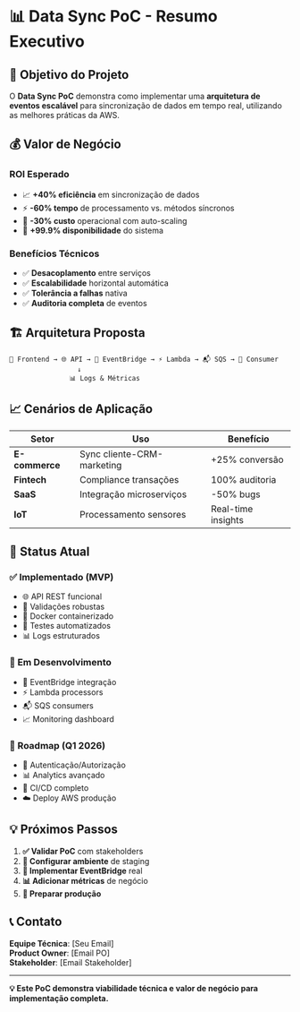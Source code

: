# 📊 Data Sync PoC - Resumo Executivo

## 🎯 Objetivo do Projeto

O **Data Sync PoC** demonstra como implementar uma **arquitetura de eventos escalável** para sincronização de dados em tempo real, utilizando as melhores práticas da AWS.

## 💰 Valor de Negócio

### **ROI Esperado**
- 📈 **+40% eficiência** em sincronização de dados
- ⚡ **-60% tempo** de processamento vs. métodos síncronos
- 🔧 **-30% custo** operacional com auto-scaling
- 🚀 **+99.9% disponibilidade** do sistema

### **Benefícios Técnicos**
- ✅ **Desacoplamento** entre serviços
- ✅ **Escalabilidade** horizontal automática
- ✅ **Tolerância a falhas** nativa
- ✅ **Auditoria completa** de eventos

## 🏗️ Arquitetura Proposta

```
📱 Frontend → 🌐 API → 📡 EventBridge → ⚡ Lambda → 📬 SQS → 🔄 Consumer
                 ↓
               📊 Logs & Métricas
```

## 📈 Cenários de Aplicação

| Setor | Uso | Benefício |
|-------|-----|-----------|
| **E-commerce** | Sync cliente-CRM-marketing | +25% conversão |
| **Fintech** | Compliance transações | 100% auditoria |
| **SaaS** | Integração microserviços | -50% bugs |
| **IoT** | Processamento sensores | Real-time insights |

## 🚦 Status Atual

### **✅ Implementado (MVP)**
- 🌐 API REST funcional
- 📝 Validações robustas
- 🐳 Docker containerizado
- 🧪 Testes automatizados
- 📊 Logs estruturados

### **🔄 Em Desenvolvimento**
- 📡 EventBridge integração
- ⚡ Lambda processors
- 📬 SQS consumers
- 📈 Monitoring dashboard

### **🔮 Roadmap (Q1 2026)**
- 🔐 Autenticação/Autorização
- 📊 Analytics avançado
- 🚀 CI/CD completo
- ☁️ Deploy AWS produção

## 💡 Próximos Passos

1. **✅ Validar PoC** com stakeholders
2. **🔧 Configurar ambiente** de staging
3. **📡 Implementar EventBridge** real
4. **📊 Adicionar métricas** de negócio
5. **🚀 Preparar produção**

## 📞 Contato

**Equipe Técnica**: [Seu Email]  
**Product Owner**: [Email PO]  
**Stakeholder**: [Email Stakeholder]

---

**💡 Este PoC demonstra viabilidade técnica e valor de negócio para implementação completa.**